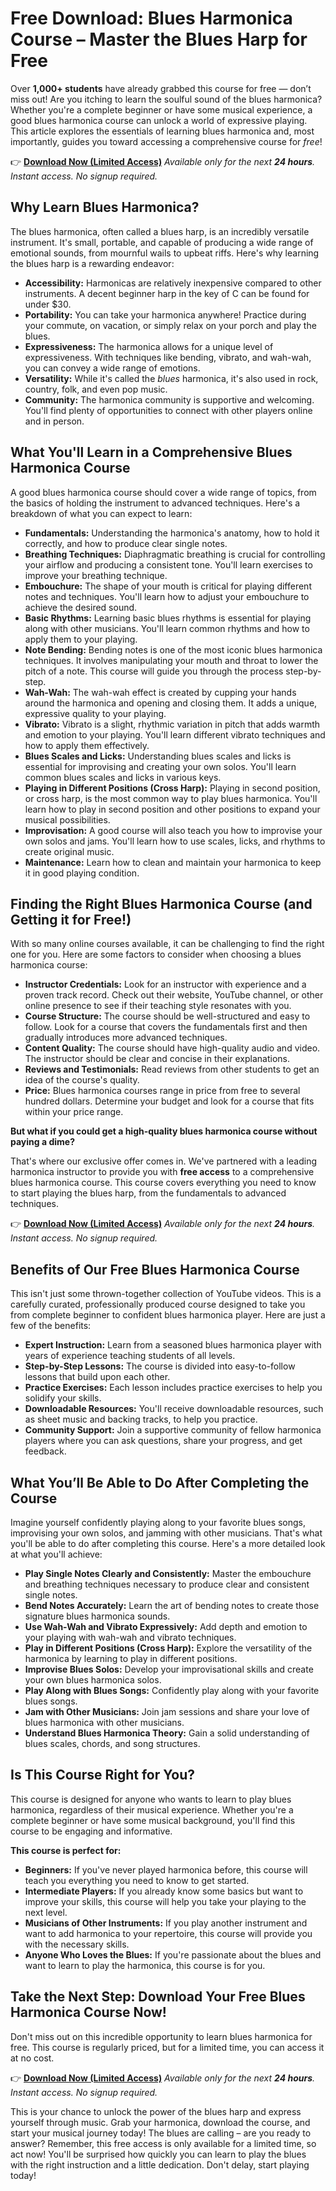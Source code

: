 # Free Download: Blues Harmonica Course – Master the Blues Harp for Free

Over **1,000+ students** have already grabbed this course for free — don’t miss out! Are you itching to learn the soulful sound of the blues harmonica? Whether you're a complete beginner or have some musical experience, a good blues harmonica course can unlock a world of expressive playing. This article explores the essentials of learning blues harmonica and, most importantly, guides you toward accessing a comprehensive course for *free*!

👉 **[Download Now (Limited Access)](https://udemywork.com/blues-harmonica-course)**
_Available only for the next **24 hours**. Instant access. No signup required._

## Why Learn Blues Harmonica?

The blues harmonica, often called a blues harp, is an incredibly versatile instrument. It's small, portable, and capable of producing a wide range of emotional sounds, from mournful wails to upbeat riffs. Here's why learning the blues harp is a rewarding endeavor:

*   **Accessibility:** Harmonicas are relatively inexpensive compared to other instruments. A decent beginner harp in the key of C can be found for under $30.
*   **Portability:** You can take your harmonica anywhere! Practice during your commute, on vacation, or simply relax on your porch and play the blues.
*   **Expressiveness:** The harmonica allows for a unique level of expressiveness. With techniques like bending, vibrato, and wah-wah, you can convey a wide range of emotions.
*   **Versatility:** While it's called the *blues* harmonica, it's also used in rock, country, folk, and even pop music.
*   **Community:** The harmonica community is supportive and welcoming. You'll find plenty of opportunities to connect with other players online and in person.

## What You'll Learn in a Comprehensive Blues Harmonica Course

A good blues harmonica course should cover a wide range of topics, from the basics of holding the instrument to advanced techniques. Here's a breakdown of what you can expect to learn:

*   **Fundamentals:** Understanding the harmonica's anatomy, how to hold it correctly, and how to produce clear single notes.
*   **Breathing Techniques:** Diaphragmatic breathing is crucial for controlling your airflow and producing a consistent tone. You'll learn exercises to improve your breathing technique.
*   **Embouchure:** The shape of your mouth is critical for playing different notes and techniques. You'll learn how to adjust your embouchure to achieve the desired sound.
*   **Basic Rhythms:** Learning basic blues rhythms is essential for playing along with other musicians. You'll learn common rhythms and how to apply them to your playing.
*   **Note Bending:** Bending notes is one of the most iconic blues harmonica techniques. It involves manipulating your mouth and throat to lower the pitch of a note. This course will guide you through the process step-by-step.
*   **Wah-Wah:** The wah-wah effect is created by cupping your hands around the harmonica and opening and closing them. It adds a unique, expressive quality to your playing.
*   **Vibrato:** Vibrato is a slight, rhythmic variation in pitch that adds warmth and emotion to your playing. You'll learn different vibrato techniques and how to apply them effectively.
*   **Blues Scales and Licks:** Understanding blues scales and licks is essential for improvising and creating your own solos. You'll learn common blues scales and licks in various keys.
*   **Playing in Different Positions (Cross Harp):** Playing in second position, or cross harp, is the most common way to play blues harmonica. You'll learn how to play in second position and other positions to expand your musical possibilities.
*   **Improvisation:** A good course will also teach you how to improvise your own solos and jams. You'll learn how to use scales, licks, and rhythms to create original music.
*   **Maintenance:** Learn how to clean and maintain your harmonica to keep it in good playing condition.

## Finding the Right Blues Harmonica Course (and Getting it for Free!)

With so many online courses available, it can be challenging to find the right one for you. Here are some factors to consider when choosing a blues harmonica course:

*   **Instructor Credentials:** Look for an instructor with experience and a proven track record. Check out their website, YouTube channel, or other online presence to see if their teaching style resonates with you.
*   **Course Structure:** The course should be well-structured and easy to follow. Look for a course that covers the fundamentals first and then gradually introduces more advanced techniques.
*   **Content Quality:** The course should have high-quality audio and video. The instructor should be clear and concise in their explanations.
*   **Reviews and Testimonials:** Read reviews from other students to get an idea of the course's quality.
*   **Price:** Blues harmonica courses range in price from free to several hundred dollars. Determine your budget and look for a course that fits within your price range.

**But what if you could get a high-quality blues harmonica course without paying a dime?**

That's where our exclusive offer comes in. We've partnered with a leading harmonica instructor to provide you with **free access** to a comprehensive blues harmonica course. This course covers everything you need to know to start playing the blues harp, from the fundamentals to advanced techniques.

👉 **[Download Now (Limited Access)](https://udemywork.com/blues-harmonica-course)**
_Available only for the next **24 hours**. Instant access. No signup required._

## Benefits of Our Free Blues Harmonica Course

This isn't just some thrown-together collection of YouTube videos. This is a carefully curated, professionally produced course designed to take you from complete beginner to confident blues harmonica player. Here are just a few of the benefits:

*   **Expert Instruction:** Learn from a seasoned blues harmonica player with years of experience teaching students of all levels.
*   **Step-by-Step Lessons:** The course is divided into easy-to-follow lessons that build upon each other.
*   **Practice Exercises:** Each lesson includes practice exercises to help you solidify your skills.
*   **Downloadable Resources:** You'll receive downloadable resources, such as sheet music and backing tracks, to help you practice.
*   **Community Support:** Join a supportive community of fellow harmonica players where you can ask questions, share your progress, and get feedback.

## What You’ll Be Able to Do After Completing the Course

Imagine yourself confidently playing along to your favorite blues songs, improvising your own solos, and jamming with other musicians. That's what you'll be able to do after completing this course. Here's a more detailed look at what you'll achieve:

*   **Play Single Notes Clearly and Consistently:** Master the embouchure and breathing techniques necessary to produce clear and consistent single notes.
*   **Bend Notes Accurately:** Learn the art of bending notes to create those signature blues harmonica sounds.
*   **Use Wah-Wah and Vibrato Expressively:** Add depth and emotion to your playing with wah-wah and vibrato techniques.
*   **Play in Different Positions (Cross Harp):** Explore the versatility of the harmonica by learning to play in different positions.
*   **Improvise Blues Solos:** Develop your improvisational skills and create your own blues harmonica solos.
*   **Play Along with Blues Songs:** Confidently play along with your favorite blues songs.
*   **Jam with Other Musicians:** Join jam sessions and share your love of blues harmonica with other musicians.
*   **Understand Blues Harmonica Theory:** Gain a solid understanding of blues scales, chords, and song structures.

## Is This Course Right for You?

This course is designed for anyone who wants to learn to play blues harmonica, regardless of their musical experience. Whether you're a complete beginner or have some musical background, you'll find this course to be engaging and informative.

**This course is perfect for:**

*   **Beginners:** If you've never played harmonica before, this course will teach you everything you need to know to get started.
*   **Intermediate Players:** If you already know some basics but want to improve your skills, this course will help you take your playing to the next level.
*   **Musicians of Other Instruments:** If you play another instrument and want to add harmonica to your repertoire, this course will provide you with the necessary skills.
*   **Anyone Who Loves the Blues:** If you're passionate about the blues and want to learn to play the harmonica, this course is for you.

## Take the Next Step: Download Your Free Blues Harmonica Course Now!

Don't miss out on this incredible opportunity to learn blues harmonica for free. This course is regularly priced, but for a limited time, you can access it at no cost.

👉 **[Download Now (Limited Access)](https://udemywork.com/blues-harmonica-course)**
_Available only for the next **24 hours**. Instant access. No signup required._

This is your chance to unlock the power of the blues harp and express yourself through music. Grab your harmonica, download the course, and start your musical journey today! The blues are calling – are you ready to answer? Remember, this free access is only available for a limited time, so act now! You'll be surprised how quickly you can learn to play the blues with the right instruction and a little dedication. Don't delay, start playing today!
